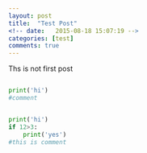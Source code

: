 ```yaml
---
layout: post
title:  "Test Post"
<!-- date:   2015-08-18 15:07:19 -->
categories: [test]
comments: true
---
```

Ths is not first post

~~~python

print('hi')
#comment


~~~


~~~ python

print('hi')
if 12>3:
    print('yes')
#this is comment

   
~~~ 